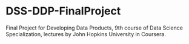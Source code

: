 # DSS-DDP-FinalProject
Final Project for Developing Data Products, 9th course of Data Science Specialization, lectures by John Hopkins University in Coursera.
